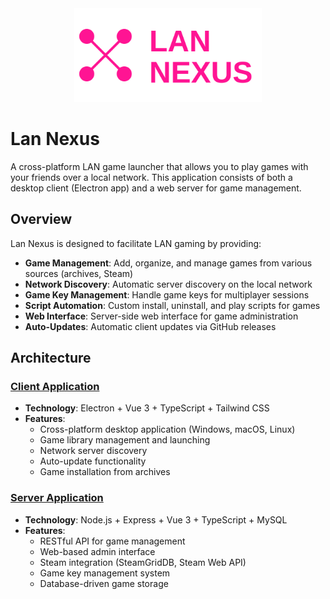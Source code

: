 <div align="center">
  <img src="./logo.svg" alt="Lan Nexus Logo" width="300"/>
</div>

# Lan Nexus

A cross-platform LAN game launcher that allows you to play games with your friends over a local network. This application consists of both a desktop client (Electron app) and a web server for game management.

## Overview

Lan Nexus is designed to facilitate LAN gaming by providing:
- **Game Management**: Add, organize, and manage games from various sources (archives, Steam)
- **Network Discovery**: Automatic server discovery on the local network
- **Game Key Management**: Handle game keys for multiplayer sessions
- **Script Automation**: Custom install, uninstall, and play scripts for games
- **Web Interface**: Server-side web interface for game administration
- **Auto-Updates**: Automatic client updates via GitHub releases

## Architecture

### [Client Application](https://github.com/Lan-Nexus/Client)
- **Technology**: Electron + Vue 3 + TypeScript + Tailwind CSS
- **Features**: 
  - Cross-platform desktop application (Windows, macOS, Linux)
  - Game library management and launching
  - Network server discovery
  - Auto-update functionality
  - Game installation from archives

### [Server Application](https://github.com/Lan-Nexus/Server)
- **Technology**: Node.js + Express + Vue 3 + TypeScript + MySQL
- **Features**:
  - RESTful API for game management
  - Web-based admin interface
  - Steam integration (SteamGridDB, Steam Web API)
  - Game key management system
  - Database-driven game storage
